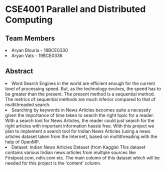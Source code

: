# CSE4001 Parallel and Distributed Computing

## Team Members
<li>Aryan Blouria - 19BCE0330</li>
<li>Aryan Vats - 19BCE0336</li>

## Abstract

<li>Word Search Engines in the world are efficient enough for the current level of processing speed. But, as the technology evolves, the speed has to be greater than the present. The present method is a sequential method. The metrics of sequential methods are much inferior compared to that of multithreaded search.</li>

<li>Searching by keywords in News Articles becomes quite a necessity given the importance of time taken to search the right topic for a reader. With a search tool for News Articles, the reader could just search for the right articles with important information hassle free. With this project we plan to implement a search tool for Indian News Articles (using a news articles dataset taken from the Internet), based on multithreading with the help of OpenMP.</li>

<li>Dataset: Indian News Articles Dataset (from Kaggle)
This dataset contains various Indian news articles from multiple sources like Firstpost.com, ndtv.com etc. The main column of this dataset which will be needed for this project is the ‘content’ column. </li>
